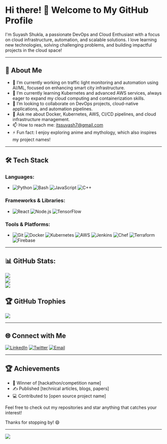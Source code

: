 # Hi there! 👋 Welcome to My GitHub Profile

I'm Suyash Shukla,  a passionate DevOps and Cloud Enthusiast with a focus on cloud infrastructure, automation, and scalable solutions. I love learning new technologies, solving challenging problems, and building impactful projects in the cloud space!

---

## 🚀 About Me
- 🔭  I’m currently working on traffic light monitoring and automation using AI/ML, focused on enhancing smart city infrastructure.
- 🌱 I’m currently learning Kubernetes and advanced AWS services, always eager to expand my cloud computing and containerization skills.
- 👯 I’m looking to collaborate on DevOps projects, cloud-native applications, and automation pipelines.
- 💬 Ask me about Docker, Kubernetes, AWS, CI/CD pipelines, and cloud infrastructure management.
- 📫 How to reach me: itssuyash7@gmail.com
- ⚡ Fun fact:  I enjoy exploring anime and mythology, which also inspires my project names!

---

## 🛠️ Tech Stack

### Languages:
- ![Python](https://img.shields.io/badge/-Python-3776AB?logo=python&logoColor=white&style=flat)  ![Bash](https://img.shields.io/badge/-Bash-4EAA25?logo=gnu-bash&logoColor=white&style=flat)  ![JavaScript](https://img.shields.io/badge/-JavaScript-F7DF1E?logo=javascript&logoColor=black&style=flat)  ![C++](https://img.shields.io/badge/-C++-00599C?logo=cplusplus&logoColor=white&style=flat)

### Frameworks & Libraries:
- ![React](https://img.shields.io/badge/-React-61DAFB?logo=react&logoColor=black&style=flat)  ![Node.js](https://img.shields.io/badge/-Node.js-339933?logo=node.js&logoColor=white&style=flat)  ![TensorFlow](https://img.shields.io/badge/-TensorFlow-FF6F00?logo=tensorflow&logoColor=white&style=flat)


### Tools & Platforms:
- ![Git](https://img.shields.io/badge/-Git-F05032?logo=git&logoColor=white&style=flat)  ![Docker](https://img.shields.io/badge/-Docker-2496ED?logo=docker&logoColor=white&style=flat)  ![Kubernetes](https://img.shields.io/badge/-Kubernetes-326CE5?logo=kubernetes&logoColor=white&style=flat)  ![AWS](https://img.shields.io/badge/-AWS-232F3E?logo=amazonaws&logoColor=white&style=flat)  ![Jenkins](https://img.shields.io/badge/-Jenkins-D24939?logo=jenkins&logoColor=white&style=flat)  ![Chef](https://img.shields.io/badge/-Chef-F09820?logo=chef&logoColor=white&style=flat)  ![Terraform](https://img.shields.io/badge/-Terraform-623CE4?logo=terraform&logoColor=white&style=flat)  ![Firebase](https://img.shields.io/badge/firebase-%23039BE5.svg?style=for-the-badge&logo=firebase)

---

## 📊 GitHub Stats:
![](https://github-readme-stats.vercel.app/api?username=its-ss&theme=nightowl&hide_border=false&include_all_commits=true&count_private=true)<br/>
![](https://github-readme-streak-stats.herokuapp.com/?user=its-ss&theme=nightowl&hide_border=false)<br/>
![](https://github-readme-stats.vercel.app/api/top-langs/?username=its-ss&theme=nightowl&hide_border=false&include_all_commits=true&count_private=true&layout=compact)

## 🏆 GitHub Trophies
![](https://github-profile-trophy.vercel.app/?username=its-ss&theme=radical&no-frame=false&no-bg=false&margin-w=4)



---

## 🌐 Connect with Me
[![LinkedIn](https://img.shields.io/badge/-LinkedIn-0A66C2?logo=linkedin&logoColor=white&style=flat)](https://www.linkedin.com/in/suyashshukla7/)
[![Twitter](https://img.shields.io/badge/-Twitter-1DA1F2?logo=twitter&logoColor=white&style=flat)](https://twitter.com/YourTwitterProfile)
[![Email](https://img.shields.io/badge/-Email-D14836?logo=gmail&logoColor=white&style=flat)](mailto:itssuyash7@gmail.com)

---

## 🏆 Achievements
- 🥇 Winner of [hackathon/competition name]
- ✍️ Published [technical articles, blogs, papers]
- 💻 Contributed to [open source project name]

Feel free to check out my repositories and star anything that catches your interest!

Thanks for stopping by! 😄

---
[![](https://visitcount.itsvg.in/api?id=NeuronX28&icon=0&color=0)](https://visitcount.itsvg.in)
